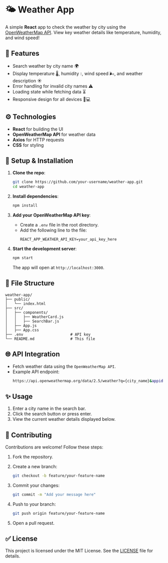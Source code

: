 # 🌤️ Weather App

A simple **React** app to check the weather by city using the [OpenWeatherMap API](https://openweathermap.org/api). View key weather details like temperature, humidity, and wind speed!

## 🚀 Features

- Search weather by city name 🌍
- Display temperature 🌡️, humidity 💧, wind speed 🌬️, and weather description ☀️
- Error handling for invalid city names ⚠️
- Loading state while fetching data ⏳
- Responsive design for all devices 📱💻

## ⚙️ Technologies

- **React** for building the UI
- **OpenWeatherMap API** for weather data
- **Axios** for HTTP requests
- **CSS** for styling

## 🐅️ Setup & Installation

1. **Clone the repo**:

   ```bash
   git clone https://github.com/your-username/weather-app.git
   cd weather-app
   ```

2. **Install dependencies**:

   ```bash
   npm install
   ```

3. **Add your OpenWeatherMap API key**:
   - Create a `.env` file in the root directory.
   - Add the following line to the file:
     ```env
     REACT_APP_WEATHER_API_KEY=your_api_key_here
     ```

4. **Start the development server**:

   ```bash
   npm start
   ```

   The app will open at `http://localhost:3000`.

## 📅 File Structure

```
weather-app/
├── public/
│   └── index.html
├── src/
│   ├── components/
│   │   ├── WeatherCard.js
│   │   ├── SearchBar.js
│   ├── App.js
│   ├── App.css
├── .env                     # API key
└── README.md                # This file
```

## 🌐 API Integration

- Fetch weather data using the `OpenWeatherMap API`.
- Example API endpoint:
  ```bash
  https://api.openweathermap.org/data/2.5/weather?q={city_name}&appid={API_key}&units=metric
  ```

## ✨ Usage

1. Enter a city name in the search bar.
2. Click the search button or press enter.
3. View the current weather details displayed below.

## 🎉 Contributing

Contributions are welcome! Follow these steps:

1. Fork the repository.
2. Create a new branch:

   ```bash
   git checkout -b feature/your-feature-name
   ```

3. Commit your changes:

   ```bash
   git commit -m "Add your message here"
   ```

4. Push to your branch:

   ```bash
   git push origin feature/your-feature-name
   ```

5. Open a pull request.

## ✅ License

This project is licensed under the MIT License. See the [LICENSE](LICENSE) file for details.
